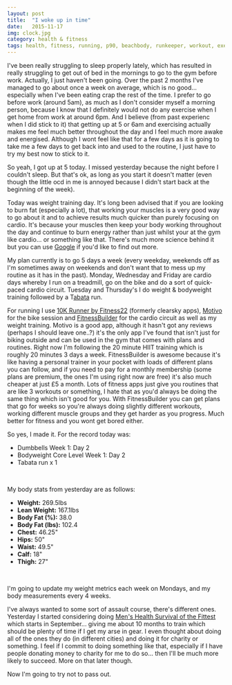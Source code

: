 ```yaml
---
layout: post
title:  "I woke up in time"
date:   2015-11-17
img: clock.jpg
category: health & fitness
tags: health, fitness, running, p90, beachbody, runkeeper, workout, exercise, routine, early morning, diet, food, weight, body fat
---
```


I've been really struggling to sleep properly lately, which has resulted in really struggling to get out of bed in the mornings to go to the gym before work. Actually, I just haven't been going. Over the past 2 months I've managed to go about once a week on average, which is no good... especially when I've been eating crap the rest of the time. I prefer to go before work (around 5am), as much as I don't consider myself a morning person, because I know that I definitely would not do any exercise when I get home from work at around 6pm. And I believe (from past experienc when I did stick to it) that getting up at 5 or 6am and exercising actually makes me feel much better throughout the day and I feel much more awake and energised. Although I wont feel like that for a few days as it is going to take me a few days to get back into and used to the routine, I just have to try my best now to stick to it.

So yeah, I got up at 5 today. I missed yesterday because <!--more-->the night before I couldn't sleep. But that's ok, as long as you start it doesn't matter (even though the little ocd in me is annoyed because I didn't start back at the beginning of the week).

Today was weight training day. It's long been advised that if you are looking to burn fat (especially a lot), that working your muscles is a very good way to go about it and to achieve results much quicker than purely focusing on cardio. It's because your muscles then keep your body working throughout the day and continue to burn energy rather than just whilst your at the gym like cardio... or something like that. There's much more science behind it but you can use <a href="http://google.co.uk" target="_blank">Google</a> if you'd like to find out more.

My plan currently is to go 5 days a week (every weekday, weekends off as I'm sometimes away on weekends and don't want that to mess up my routine as it has in the past). Monday, Wednesday and Friday are cardio days whereby I run on a treadmill, go on the bike and do a sort of quick-paced cardio circuit. Tuesday and Thursday's I do weight &amp; bodyweight training followed by a T<a href="https://en.wikipedia.org/wiki/High-intensity_interval_training" target="_blank">abata</a> run.

For running I use <a href="https://itunes.apple.com/gb/app/10k-runner-0-to-5k-to-10k/id456591673?mt=8" target="_blank">10K Runner by Fitness22</a> (formerly clearsky apps), <a href="https://itunes.apple.com/us/app/motivo-cycling-turbo-training/id578208463?mt=8" target="_blank">Motivo</a> for the bike session and <a href="https://itunes.apple.com/gb/app/fitnessbuilder/id306287984?mt=8" target="_blank">FitnessBuilder</a> for the cardio circuit as well as my weight training. Motivo is a good app, although it hasn't got any reviews (perhaps I should leave one..?) it's the only app I've found that isn't just for biking outside and can be used in the gym that comes with plans and routines. Right now I'm following the 20 minute HIIT training which is roughly 20 minutes 3 days a week. FitnessBuilder is awesome because it's like having a personal trainer in your pocket with loads of different plans you can follow, and if you need to pay for a monthly membership (some plans are premium, the ones I'm using right now are free) it's also much cheaper at just £5 a month. Lots of fitness apps just give you routines that are like 3 workouts or something, I hate that as you'd always be doing the same thing which isn't good for you. With FitnessBuilder you can get plans that go for weeks so you're always doing slightly different workouts, working different muscle groups and they get harder as you progress. Much better for fitness and you wont get bored either.

So yes, I made it. For the record today was:
<ul>
	<li>Dumbbells Week 1: Day 2</li>
	<li>Bodyweight Core Level Week 1: Day 2</li>
	<li>Tabata run x 1</li>
</ul>
&nbsp;

My body stats from yesterday are as follows:
<ul>
	<li><strong>Weight:</strong> 269.5lbs</li>
	<li><strong>Lean Weight:</strong> 167.1lbs</li>
	<li><strong>Body Fat (%):</strong> 38.0</li>
	<li><strong>Body Fat (lbs):</strong> 102.4</li>
	<li><strong>Chest:</strong> 46.25"</li>
	<li><strong>Hips:</strong> 50"</li>
	<li><strong>Waist:</strong> 49.5"</li>
	<li><strong>Calf:</strong> 18"</li>
	<li><strong>Thigh:</strong> 27"</li>
</ul>
&nbsp;

I'm going to update my weight metrics each week on Mondays, and my body measurements every 4 weeks.

I've always wanted to some sort of assault course, there's different ones. Yesterday I started considering doing <a href="http://www.mhsurvival.co.uk/" target="_blank">Men's Health Survival of the Fittest</a> which starts in September... giving me about 10 months to train which should be plenty of time if I get my arse in gear. I even thought about doing all of the ones they do (in different cities) and doing it for charity or something. I feel if I commit to doing something like that, especially if I have people donating money to charity for me to do so... then I'll be much more likely to succeed. More on that later though.

Now I'm going to try not to pass out.